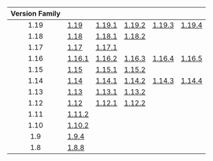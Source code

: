 | Version Family | | | | | |
|:---:|---|---|---|---|---|
| 1.19 | [1.19](https://github.com/BaldGang/spigot-build/releases/download/20230622/spigot-1.19.jar) | [1.19.1](https://github.com/BaldGang/spigot-build/releases/download/20230622/spigot-1.19.1.jar) | [1.19.2](https://github.com/BaldGang/spigot-build/releases/download/20230622/spigot-1.19.2.jar) | [1.19.3](https://github.com/BaldGang/spigot-build/releases/download/20230622/spigot-1.19.3.jar) | [1.19.4](https://github.com/BaldGang/spigot-build/releases/download/20230622/spigot-1.19.4.jar) |
| 1.18 | [1.18](https://github.com/BaldGang/spigot-build/releases/download/20230622/spigot-1.18.jar) | [1.18.1](https://github.com/BaldGang/spigot-build/releases/download/20230622/spigot-1.18.1.jar) | [1.18.2](https://github.com/BaldGang/spigot-build/releases/download/20230622/spigot-1.18.2.jar) | | |
| 1.17 | [1.17](https://github.com/BaldGang/spigot-build/releases/download/20230622/spigot-1.17.jar) | [1.17.1](https://github.com/BaldGang/spigot-build/releases/download/20230622/spigot-1.17.1.jar) | | | |
| 1.16 | [1.16.1](https://github.com/BaldGang/spigot-build/releases/download/20230622/spigot-1.16.1.jar) | [1.16.2](https://github.com/BaldGang/spigot-build/releases/download/20230622/spigot-1.16.2.jar) | [1.16.3](https://github.com/BaldGang/spigot-build/releases/download/20230622/spigot-1.16.3.jar) | [1.16.4](https://github.com/BaldGang/spigot-build/releases/download/20230622/spigot-1.16.4.jar) | [1.16.5](https://github.com/BaldGang/spigot-build/releases/download/20230622/spigot-1.16.5.jar) |
| 1.15 | [1.15](https://github.com/BaldGang/spigot-build/releases/download/20230622/spigot-1.15.jar) | [1.15.1](https://github.com/BaldGang/spigot-build/releases/download/20230622/spigot-1.15.1.jar) | [1.15.2](https://github.com/BaldGang/spigot-build/releases/download/20230622/spigot-1.15.2.jar) | | |
| 1.14 | [1.14](https://github.com/BaldGang/spigot-build/releases/download/20230622/spigot-1.14.jar) | [1.14.1](https://github.com/BaldGang/spigot-build/releases/download/20230622/spigot-1.14.1.jar) | [1.14.2](https://github.com/BaldGang/spigot-build/releases/download/20230622/spigot-1.14.2.jar) | [1.14.3](https://github.com/BaldGang/spigot-build/releases/download/20230622/spigot-1.14.3.jar) | [1.14.4](https://github.com/BaldGang/spigot-build/releases/download/20230622/spigot-1.14.4.jar) |
| 1.13 | [1.13](https://github.com/BaldGang/spigot-build/releases/download/20230622/spigot-1.13.jar) | [1.13.1](https://github.com/BaldGang/spigot-build/releases/download/20230622/spigot-1.13.1.jar) | [1.13.2](https://github.com/BaldGang/spigot-build/releases/download/20230622/spigot-1.13.2.jar) | | |
| 1.12 | [1.12](https://github.com/BaldGang/spigot-build/releases/download/20230622/spigot-1.12.jar) | [1.12.1](https://github.com/BaldGang/spigot-build/releases/download/20230622/spigot-1.12.1.jar) | [1.12.2](https://github.com/BaldGang/spigot-build/releases/download/20230622/spigot-1.12.2.jar) | | |
| 1.11 | [1.11.2](https://github.com/BaldGang/spigot-build/releases/download/20230622/spigot-1.11.2.jar) | | | | |
| 1.10 | [1.10.2](https://github.com/BaldGang/spigot-build/releases/download/20230622/spigot-1.10.2.jar) | | | | |
| 1.9 | [1.9.4](https://github.com/BaldGang/spigot-build/releases/download/20230622/spigot-1.9.4.jar) | | | | |
| 1.8 | [1.8.8](https://github.com/BaldGang/spigot-build/releases/download/20230622/spigot-1.8.8.jar) | | | | |
